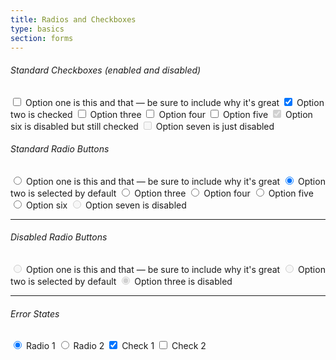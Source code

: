 ```yaml
---
title: Radios and Checkboxes
type: basics
section: forms
---
```


<h6>Standard Checkboxes (enabled and disabled)</h6>

<label class="option">
	<input type="checkbox" />
	<i class="option-icon"></i>
	Option one is this and that &mdash; be sure to include why it's great
</label>
<label class="option">
	<input type="checkbox" checked />
	<i class="option-icon"></i>
	Option two is checked
</label>
<label class="option">
	<input type="checkbox" />
	<i class="option-icon"></i>
	Option three
</label>
<label class="option">
	<input type="checkbox" />
	<i class="option-icon"></i>
	Option four
</label>
<label class="option">
	<input type="checkbox" />
	<i class="option-icon"></i>
	Option five
</label>
<label class="option">
	<input type="checkbox" disabled checked />
	<i class="option-icon"></i>
	Option six is disabled but still checked
</label>
<label class="option">
	<input type="checkbox" disabled />
	<i class="option-icon"></i>
	Option seven is just disabled
</label>

<h6>Standard Radio Buttons</h6>

<label class="option">
	<input type="radio" name="radio1" />
	<i class="option-icon"></i>
	Option one is this and that &mdash; be sure to include why it's great
</label>
<label class="option">
	<input type="radio" name="radio1" checked />
	<i class="option-icon"></i>
	Option two is selected by default
</label>
<label class="option">
	<input type="radio" name="radio1" />
	<i class="option-icon"></i>
	Option three
</label>
<label class="option">
	<input type="radio" name="radio1" />
	<i class="option-icon"></i>
	Option four
</label>
<label class="option">
	<input type="radio" name="radio1" />
	<i class="option-icon"></i>
	Option five
</label>
<label class="option">
	<input type="radio" name="radio1" />
	<i class="option-icon"></i>
	Option six
</label>
<label class="option">
	<input type="radio" name="radio1" disabled />
	<i class="option-icon"></i>
	Option seven is disabled
</label>
<br>

<hr>
<h6>Disabled Radio Buttons</h6>

<label class="option">
	<input type="radio" name="radio2" disabled />
	<i class="option-icon"></i>
	Option one is this and that &mdash; be sure to include why it's great
</label>
<label class="option">
	<input type="radio" name="radio2" disabled />
	<i class="option-icon"></i>
	Option two is selected by default
</label>
<label class="option">
	<input type="radio" name="radio2" disabled checked />
	<i class="option-icon"></i>
	Option three is disabled
</label>

<hr>
<h6>Error States</h6>

<div class="has-error">
	<label class="option">
		<input type="radio" name="radio3" checked />
		<i class="option-icon"></i>
		Radio 1
	</label>
	<label class="option">
		<input type="radio" name="radio3" />
		<i class="option-icon"></i>
		Radio 2
	</label>
	<label class="option">
	<input type="checkbox" checked />
		<i class="option-icon"></i>
		Check 1
	</label>
	<label class="option">
		<input type="checkbox" />
		<i class="option-icon"></i>
		Check 2
	</label>
</div>